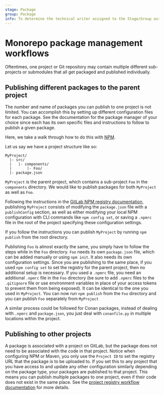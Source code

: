```yaml
---
stage: Package
group: Package
info: To determine the technical writer assigned to the Stage/Group associated with this page, see https://about.gitlab.com/handbook/engineering/ux/technical-writing/#assignments
---
```


# Monorepo package management workflows

Oftentimes, one project or Git repository may contain multiple different
sub-projects or submodules that all get packaged and published individually.

## Publishing different packages to the parent project

The number and name of packages you can publish to one project is not limited.
You can accomplish this by setting up different configuration files for each
package. See the documentation for the package manager of your choice since
each has its own specific files and instructions to follow to publish
a given package.

Here, we take a walk through how to do this with [NPM](../npm_registry/index.md).

Let us say we have a project structure like so:

```plaintext
MyProject/
  |- src/
  |   |- components/
  |       |- Foo/
  |- package.json
```

`MyProject` is the parent project, which contains a sub-project `Foo` in the
`components` directory. We would like to publish packages for both `MyProject`
as well as `Foo`.

Following the instructions in the
[GitLab NPM registry documentation](../npm_registry/index.md),
publishing `MyProject` consists of modifying the `package.json` file with a
`publishConfig` section, as well as either modifying your local NPM configuration with
CLI commands like `npm config set`, or saving a `.npmrc` file in the root of the
project specifying these configuration settings.

If you follow the instructions you can publish `MyProject` by running
`npm publish` from the root directory.

Publishing `Foo` is almost exactly the same, you simply have to follow the steps
while in the `Foo` directory. `Foo` needs its own `package.json` file,
which can be added manually or using `npm init`. It also needs its own
configuration settings. Since you are publishing to the same place, if you
used `npm config set` to set the registry for the parent project, then no
additional setup is necessary. If you used a `.npmrc` file, you need an
additional `.npmrc` file in the `Foo` directory (be sure to add `.npmrc` files
to the `.gitignore` file or use environment variables in place of your access
tokens to prevent them from being exposed). It can be identical to the
one you used in `MyProject`. You can now run `npm publish` from the `Foo`
directory and you can publish `Foo` separately from `MyProject`

A similar process could be followed for Conan packages, instead of dealing with
`.npmrc` and `package.json`, you just deal with `conanfile.py` in
multiple locations within the project.

## Publishing to other projects

A package is associated with a project on GitLab, but the package does not
need to be associated with the code in that project. Notice when configuring
NPM or Maven, you only use the `Project ID` to set the registry URL that the
package is to be uploaded to. If you set this to any project that you have
access to and update any other configuration similarly depending on the package type,
your packages are published to that project. This means you can publish
multiple packages to one project, even if their code does not exist in the same
place. See the [project registry workflow documentation](project_registry.md)
for more details.
